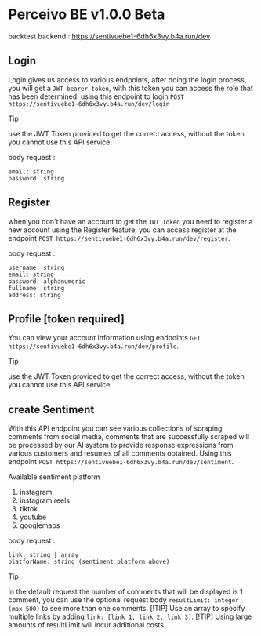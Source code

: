 # Perceivo BE v1.0.0 Beta
backtest backend : https://sentivuebe1-6dh6x3vy.b4a.run/dev

## Login
Login gives us access to various endpoints, after doing the login process, you will get a ```JWT bearer token```, with this token you can access the role that has been determined. using this endpoint to login
```POST https://sentivuebe1-6dh6x3vy.b4a.run/dev/login```

> [!TIP]
> use the JWT Token provided to get the correct access, without the token you cannot use this API service.

body request :
```
email: string
password: string
```

## Register
when you don't have an account to get the ```JWT Token``` you need to register a new account using the Register feature, you can access register at the endpoint ```POST https://sentivuebe1-6dh6x3vy.b4a.run/dev/register```.

body request :
```
username: string
email: string
password: alphanumeric
fullname: string
address: string
```

## Profile [token required]
You can view your account information using endpoints ```GET https://sentivuebe1-6dh6x3vy.b4a.run/dev/profile```.

> [!TIP]
> use the JWT Token provided to get the correct access, without the token you cannot use this API service.

## create Sentiment
With this API endpoint you can see various collections of scraping comments from social media, comments that are successfully scraped will be processed by our AI system to provide response expressions from various customers and resumes of all comments obtained. Using this endpoint ```POST https://sentivuebe1-6dh6x3vy.b4a.run/dev/sentiment```.

Available sentiment platform
1. instagram
2. instagram reels
3. tiktok
4. youtube
5. googlemaps

body request :
```
link: string | array
platforName: string (sentiment platform above)
```

> [!TIP]
> In the default request the number of comments that will be displayed is 1 comment, you can use the optional request body ```resultLimit: integer (max 500)``` to see more than one comments.
> [!TIP]
> Use an array to specify multiple links by adding ```link: [link 1, link 2, link 3]```.
> [!TIP]
> Using large amounts of resultLimit will incur additional costs
